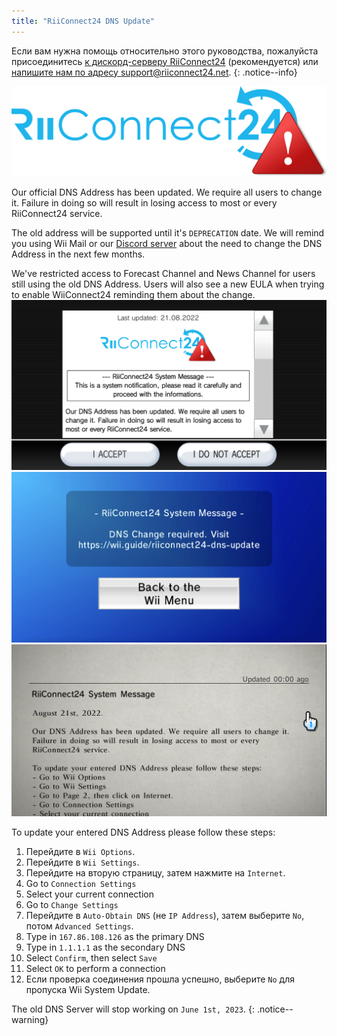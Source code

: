 ```yaml
---
title: "RiiConnect24 DNS Update"
---
```


Если вам нужна помощь относительно этого руководства, пожалуйста присоединитесь [к дискорд-серверу RiiConnect24](https://discord.gg/rc24) (рекомендуется) или [напишите нам по адресу support@riiconnect24.net](mailto:support@riiconnect24.net).
{: .notice--info}

![RiiConnect24 Logo](/images/logo_blue_warning.png)

Our official DNS Address has been updated. We require all users to change it. Failure in doing so will result in losing access to most or every RiiConnect24 service.

The old address will be supported until it's `DEPRECATION` date. We will remind you using Wii Mail or our [Discord server](https://discord.gg/rc24) about the need to change the DNS Address in the next few months.

We've restricted access to Forecast Channel and News Channel for users still using the old DNS Address. Users will also see a new EULA when trying to enable WiiConnect24 reminding them about the change. ![The notification on the EULA confirmation screen.](/images/eula_change_dns_notification.png) ![The notification on the Forecast Channel](/images/forecast_change_dns_notification.png) ![The notification on the News Channel](/images/news_channel_change_dns_notification.png)

To update your entered DNS Address please follow these steps:

1. Перейдите в `Wii Options`.
2. Перейдите в `Wii Settings`.
3. Перейдите на вторую страницу, затем нажмите на `Internet`.
4. Go to `Connection Settings`
5. Select your current connection
6. Go to `Change Settings`
7. Перейдите в `Auto-Obtain DNS` (не `IP Address`), затем выберите `No`, потом `Advanced Settings`.
8. Type in `167.86.108.126` as the primary DNS
9. Type in `1.1.1.1` as the secondary DNS
10. Select `Confirm`, then select `Save`
11. Select `OK` to perform a connection
12. Если проверка соединения прошла успешно, выберите `No` для пропуска Wii System Update.

The old DNS Server will stop working on `June 1st, 2023`.
{: .notice--warning}